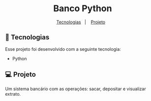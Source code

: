 <h1 align="center"> Banco Python </h1>


<p align="center">
  <a href="#-tecnologias">Tecnologias</a>&nbsp;&nbsp;&nbsp;|&nbsp;&nbsp;&nbsp;
  <a href="#-projeto">Projeto</a>&nbsp;&nbsp;&nbsp;
</p>




## 🚀 Tecnologias

Esse projeto foi desenvolvido com a seguinte tecnologia:

- Python

## 💻 Projeto

Um sistema bancário com as operações: sacar, depositar e visualizar extrato.


